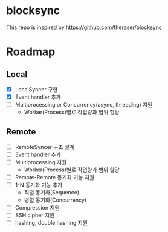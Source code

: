 # blocksync

This repo is inspired by https://github.com/theraser/blocksync

# Roadmap

## Local

- [x] LocalSyncer 구현
- [x] Event handler 추가
- [ ] Multiprocessing or Concurrency(async, threading) 지원
  - Worker(Process)별로 작업량과 범위 할당

## Remote

- [ ] RemoteSyncer 구조 설계
- [ ] Event handler 추가
- [ ] Multiprocessing 지원
  - Worker(Process)별로 작업량과 범위 할당
- [ ] Remote-Remote 동기화 기능 지원
- [ ] 1-N 동기화 기능 추가
  - 직렬 동기화(Sequence)
  - 병렬 동기화(Concurrency)
- [ ] Compression 지원
- [ ] SSH cipher 지원
- [ ] hashing, double hashing 지원

